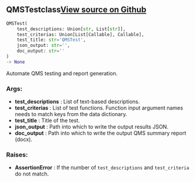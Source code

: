## QMSTest<span class="tag">class</span><a class="sourcelink" href=https://github.com/fastestimator/fastestimator/blob/r1.0/fastestimator/trace/io/qms.py/#L30-L101>View source on Github</a>
```python
QMSTest(
	test_descriptions: Union[str, List[str]],
	test_criterias: Union[List[Callable], Callable],
	test_title: str='QMSTest',
	json_output: str='',
	doc_output: str=''
)
-> None
```
Automate QMS testing and report generation.


<h3>Args:</h3>

* **test_descriptions** :  List of text-based descriptions.
* **test_criterias** :  List of test functions. Function input argument names needs to match keys from the data        dictionary.
* **test_title** :  Title of the test.
* **json_output** :  Path into which to write the output results JSON.
* **doc_output** :  Path into which to write the output QMS summary report (docx).

<h3>Raises:</h3>

* **AssertionError** :  If the number of `test_descriptions` and `test_criteria` do not match.



